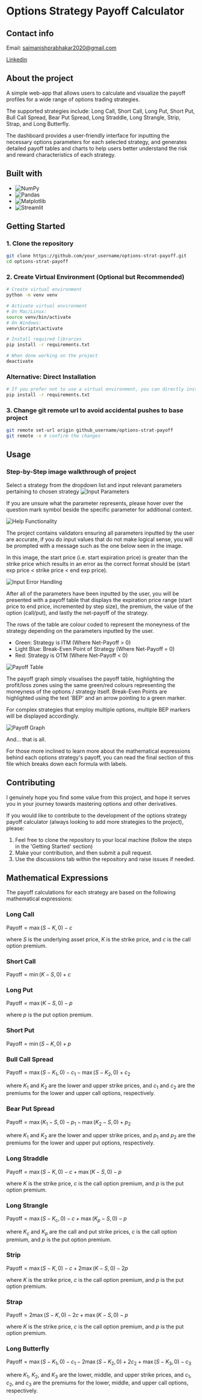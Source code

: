# Options Strategy Payoff Calculator

## Contact info

Email: saimanishprabhakar2020@gmail.com

[Linkedin](https://www.linkedin.com/in/saimanish-prabhakar-3074351a0/)

## About the project

A simple web-app that allows users to calculate and visualize the payoff profiles for a wide range of options trading strategies. 

The supported strategies include: Long Call, Short Call, Long Put, Short Put, Bull Call Spread, Bear Put Spread, Long Straddle, Long Strangle, Strip, Strap, and Long Butterfly. 

The dashboard provides a user-friendly interface for inputting the necessary options parameters for each selected strategy, and generates detailed payoff tables and charts to help users better understand the risk and reward characteristics of each strategy.

## Built with

- <img src="https://img.shields.io/badge/NumPy-013243?style=for-the-badge&logo=numpy&logoColor=white" alt="NumPy">

- <img src="https://img.shields.io/badge/Pandas-150458?style=for-the-badge&logo=pandas&logoColor=white" alt="Pandas">

- <img src="https://img.shields.io/badge/Matplotlib-11557c?style=for-the-badge&logo=python&logoColor=white" alt="Matplotlib">

- <img src="https://img.shields.io/badge/Streamlit-FF4B4B?style=for-the-badge&logo=streamlit&logoColor=white" alt="Streamlit">

## Getting Started

### 1. Clone the repository
```bash
git clone https://github.com/your_username/options-strat-payoff.git
cd options-strat-payoff
```
### 2. Create Virtual Environment (Optional but Recommended)
```bash
# Create virtual environment
python -m venv venv

# Activate virtual environment
# On Mac/Linux:
source venv/bin/activate
# On Windows:
venv\Scripts\activate

# Install required libraries
pip install -r requirements.txt

# When done working on the project
deactivate
```
### Alternative: Direct Installation
```bash
# If you prefer not to use a virtual environment, you can directly install dependencies
pip install -r requirements.txt
```
### 3. Change git remote url to avoid accidental pushes to base project
```bash
git remote set-url origin github_username/options-strat-payoff
git remote -v # confirm the changes
```
## Usage

### Step-by-Step image walkthrough of project

Select a strategy from the dropdown list and input relevant parameters pertaining to chosen strategy
![Input Parameters](/images/input_parameters.png)

If you are unsure what the parameter represents, please hover over the question mark symbol beside the specific 
parameter for additional context.

![Help Functionality](/images/help_functionality_user_parameters.png)

The project contains validators ensuring all parameters inputted by the user are accurate, if you do input values that do not make logical sense, you will be prompted with a message such as the one below seen in the image. 

In this image, the start price (i.e. start expiration price) is greater than the strike price which results in an error as the correct format should be (start exp price < strike price < end exp price).

![Input Error Handling](/images/user_input_error_handling.png)

After all of the parameters have been inputted by the user, you will be presented with a payoff table that displays the expiration price range (start price to end price, incremented by step size), the premium, the value of the option (call/put), and lastly the net-payoff of the strategy. 

The rows of the table are colour coded to represent the moneyness of the strategy depending on the parameters inputted by the user. 

- Green: Strategy is ITM (Where Net-Payoff > 0)
- Light Blue: Break-Even Point of Strategy (Where Net-Payoff = 0)
- Red: Strategy is OTM (Where Net-Payoff < 0)

![Payoff Table](/images/payoff_table.png)

The payoff graph simply visualises the payoff table, highlighting the profit/loss zones using the same green/red colours representing the moneyness of the options / strategy itself. Break-Even Points are highlighted using the text 'BEP' and an arrow pointing to a green marker.

For complex strategies that employ multiple options, multiple BEP markers will be displayed accordingly. 

![Payoff Graph](/images/payoff_graph.png)

And... that is all. 

For those more inclined to learn more about the mathematical expressions behind each options strategy's payoff, you can read the final section of this file which breaks down each formula with labels.

## Contributing

I genuinely hope you find some value from this project, and hope it serves you in your journey towards mastering options and other derivatives. 

If you would like to contribute to the development of the options strategy payoff calculator (always looking to add more strategies to the project), please:

1. Feel free to clone the repository to your local machine (follow the steps in the 'Getting Started' section)
2. Make your contribution, and then submit a pull request.
3. Use the discussions tab within the repository and raise issues if needed.

## Mathematical Expressions

The payoff calculations for each strategy are based on the following mathematical expressions:

### Long Call
$\text{Payoff} = \max(S - K, 0) - c$

where $S$ is the underlying asset price, $K$ is the strike price, and $c$ is the call option premium.

### Short Call
$\text{Payoff} = \min(K - S, 0) + c$

### Long Put
$\text{Payoff} = \max(K - S, 0) - p$

where $p$ is the put option premium.

### Short Put
$\text{Payoff} = \min(S - K, 0) + p$

### Bull Call Spread
$\text{Payoff} = \max(S - K_1, 0) - c_1 - \max(S - K_2, 0) + c_2$

where $K_1$ and $K_2$ are the lower and upper strike prices, and $c_1$ and $c_2$ are the premiums for the lower and upper call options, respectively.

### Bear Put Spread
$\text{Payoff} = \max(K_1 - S, 0) - p_1 - \max(K_2 - S, 0) + p_2$

where $K_1$ and $K_2$ are the lower and upper strike prices, and $p_1$ and $p_2$ are the premiums for the lower and upper put options, respectively.

### Long Straddle
$\text{Payoff} = \max(S - K, 0) - c + \max(K - S, 0) - p$

where $K$ is the strike price, $c$ is the call option premium, and $p$ is the put option premium.

### Long Strangle
$\text{Payoff} = \max(S - K_c, 0) - c + \max(K_p - S, 0) - p$

where $K_c$ and $K_p$ are the call and put strike prices, $c$ is the call option premium, and $p$ is the put option premium.

### Strip
$\text{Payoff} = \max(S - K, 0) - c + 2 \max(K - S, 0) - 2p$

where $K$ is the strike price, $c$ is the call option premium, and $p$ is the put option premium.

### Strap
$\text{Payoff} = 2 \max(S - K, 0) - 2c + \max(K - S, 0) - p$

where $K$ is the strike price, $c$ is the call option premium, and $p$ is the put option premium.

### Long Butterfly
$\text{Payoff} = \max(S - K_1, 0) - c_1 - 2 \max(S - K_2, 0) + 2c_2 + \max(S - K_3, 0) - c_3$

where $K_1$, $K_2$, and $K_3$ are the lower, middle, and upper strike prices, and $c_1$, $c_2$, and $c_3$ are the premiums for the lower, middle, and upper call options, respectively.
